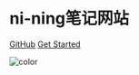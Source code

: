 # ni-ning笔记网站
[GitHub](https://github.com/ni-ning)
[Get Started](/)


<!-- 背景色 -->

![color](#f0f0f0)